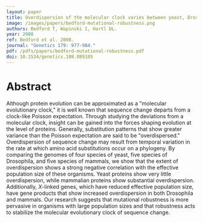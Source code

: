 ```yaml
---
layout: paper
title: Overdispersion of the molecular clock varies between yeast, Drosophila and mammals
image: /images/papers/bedford-mutational-robustness.png
authors: Bedford T, Wapinski I, Hartl DL.
year: 2008
ref: Bedford et al. 2008.
journal: "Genetics 179: 977-984."
pdf: /pdfs/papers/bedford-mutational-robustness.pdf
doi: 10.1534/genetics.108.089185 
---
```


# Abstract

Although protein evolution can be approximated as a "molecular evolutionary clock," it is well known that sequence change departs from a clock-like Poisson expectation. Through studying the deviations from a molecular clock, insight can be gained into the forces shaping evolution at the level of proteins. Generally, substitution patterns that show greater variance than the Poisson expectation are said to be "overdispersed." Overdispersion of sequence change may result from temporal variation in the rate at which amino acid substitutions occur on a phylogeny. By comparing the genomes of four species of yeast, five species of Drosophila, and five species of mammals, we show that the extent of overdispersion shows a strong negative correlation with the effective population size of these organisms. Yeast proteins show very little overdispersion, while mammalian proteins show substantial overdispersion. Additionally, *X*-linked genes, which have reduced effective population size, have gene products that show increased overdispersion in both Drosophila and mammals. Our research suggests that mutational robustness is more pervasive in organisms with large population sizes and that robustness acts to stabilize the molecular evolutionary clock of sequence change. 
